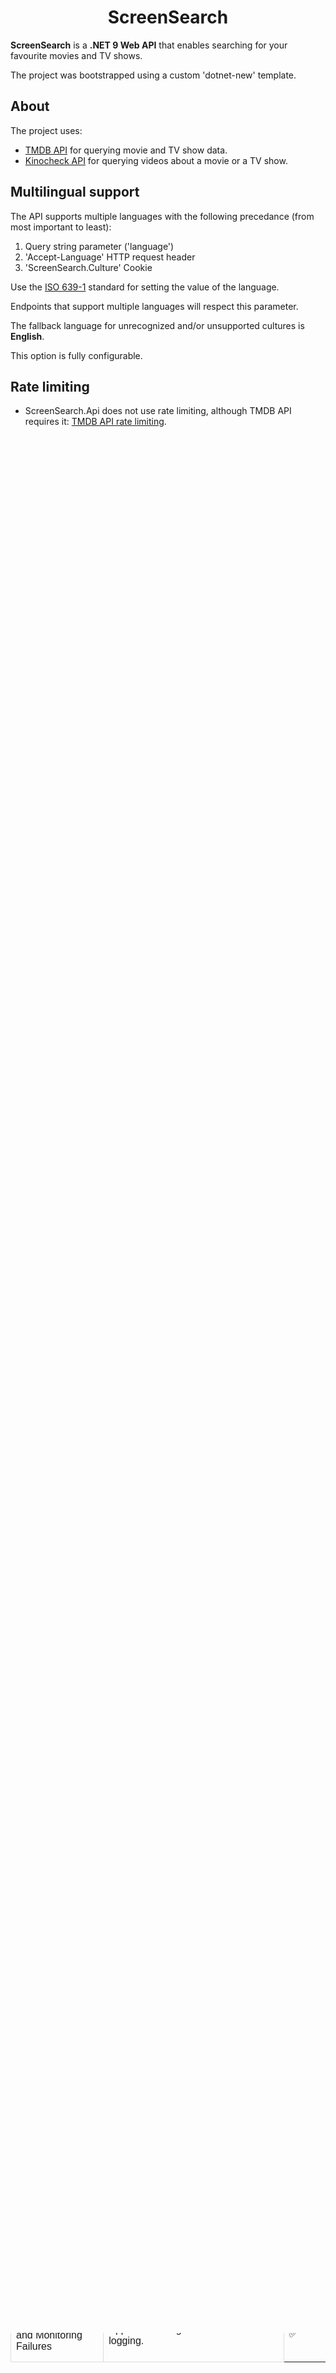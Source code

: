 <h1 align="center">ScreenSearch</h1>

**ScreenSearch** is a **.NET 9 Web API** that enables searching for your favourite movies and TV shows.

The project was bootstrapped using a custom 'dotnet-new' template.

## About
The project uses:
- [TMDB API](https://developer.themoviedb.org/) for querying movie and TV show data.
- [Kinocheck API](https://api.kinocheck.com/) for querying videos about a movie or a TV show.

## Multilingual support
The API supports multiple languages with the following precedance (from most important to least):
1. Query string parameter ('language')
2. 'Accept-Language' HTTP request header
3. 'ScreenSearch.Culture' Cookie

Use the [ISO 639-1](https://en.wikipedia.org/wiki/ISO_639-1) standard for setting the value of the language.

Endpoints that support multiple languages will respect this parameter. 

The fallback language for unrecognized and/or unsupported cultures is **English**. 

This option is fully configurable.

## Rate limiting
- ScreenSearch.Api does not use rate limiting, although TMDB API requires it: [TMDB API rate limiting](https://developer.themoviedb.org/docs/rate-limiting).
- Before deployment several resources need to be provisioned in order to enable rate limiting

## Background jobs
ScreenSearch.Api uses 2 background jobs:
<table style="font-family: Arial, sans-serif;">
  <thead>
    <tr style="background-color: #f2f2f2;">
      <th style="border: 1px solid #ddd; padding: 8px; text-align: left;"><a href="https://owasp.org/Top10" target="_blank">Name</a></th>
      <th style="border: 1px solid #ddd; padding: 8px; text-align: left;">Purpose</th>
      <th style="border: 1px solid #ddd; padding: 8px; text-align: left;">Runs</th>
    </tr>
  </thead>
  <tbody>
    <tr>
        <td>TrendingBackgroundJob</td>
        <td>Periodically calls TMDB API in order to cache data of <b>trending movies and TV shows</b>.</td>
        <td>Once every hour.</td>
    </tr>
    <tr>
        <td>SupportedLanguagesJob</td>
        <td>Periodically calls TMDB API in order to cache <b>supported language data</b>.</td>
        <td>Once every hour.</td>
    </tr>
    </tbody>
</table>

## Caching
Redis is used for caching so you'll need to provide a Redis connection string before running the project.

## Architecture
The API implements [**Domain-driven design**](https://en.wikipedia.org/wiki/Domain-driven_design)
and is divided into several projects (layers):

- Configuration
    - holds configuration classes used to implement the [options pattern](https://learn.microsoft.com/en-us/aspnet/core/fundamentals/configuration/options?view=aspnetcore-9.0)
- IoC
    - central place for the entire DI ([dependency inversion](https://learn.microsoft.com/en-us/dotnet/architecture/modern-web-apps-azure/architectural-principles#dependency-inversion)) setup
- Api
    - contains the **API entry point**
- Application
    - contains the business logic
- Domain
    - contains the domain models
- Infrastructure
    - contains the database context
- Tests
    - contains tests

## Run the project locally
**Note:**
> Before running the project, you will need to create an account at [TMDB](https://developer.themoviedb.org). Read their [docs](https://developer.themoviedb.org/docs/getting-started) in order
to successfully set up your account.

1. Clone the project
2. Open the solution (**ScreenSearch.Api.sln**) in Visual Studio
3. Set **ScreenSearch.Api** as the Startup project
4. Configure **user secrets** necessary for local development: 
    - Right-click on the **ScreenSearch.Api** project and click 'Manage User Secrets'
    - a secrets.json file will be created
    - populate the file with the following values:

 ```javascript
{
    "ConnectionStrings": {
        "RedisConnectionString": "[YOUR_REDIS_CONNECTION_STRING]",
        "ApplicationInsightsConnectionString": "[YOUR_APPLICATION_INSIGHTS_CONNECTION_STRING]"
    },
    "ScreenSearchSettings": {
        "TMDBAPISettings": {
            "AccessToken": "[YOUR_TMDB_ACCESS_TOKEN]"
        }
    }
}
```

**Note:**
> Replace the values in brackets with your own values. 

5. Run the project

## Deployment
In order to set up a fully scalable global Web API, I would provision the following resources: 

1. Several **Azure App Service** instances accross the globe
2. One Azure **API Management** with a global cache rate limiter
3. **Azure Front Door**
4. **Azure Cache for Redis**

## CI/CD
This repository uses Github Actions for CI/CD.

Currently there is only a single workflow defined in the  **.github/workflows** folder:

1. *build-and-test* 
    - builds and tests the application and is triggered **manually**

## Security
<table style="font-family: Arial, sans-serif;">
  <thead>
    <tr style="background-color: #f2f2f2;">
      <th style="border: 1px solid #ddd; padding: 8px; text-align: left;"><a href="https://owasp.org/Top10" target="_blank">OWASP Top 10 Threats 2021 </a></th>
      <th style="border: 1px solid #ddd; padding: 8px; text-align: left;">Mitigation Strategies</th>
      <th style="border: 1px solid #ddd; padding: 8px; text-align: left;">Status</th>
    </tr>
  </thead>
  <tbody>
    <tr>
      <td style="border: 1px solid #ddd; padding: 8px;">Broken Access Control</td>
      <td style="border: 1px solid #ddd; padding: 8px;">
        <p>ScreenSearch.Api doesn't store any user data nor does it support any data modification via HTTP verbs like POST, PUT and DELETE, therefore no access control was needed.</p>
      </td>
      <td>✅</td>
    </tr>
    <tr>
      <td style="border: 1px solid #ddd; padding: 8px;">Cryptographic Failures</td>
      <td style="border: 1px solid #ddd; padding: 8px;">
        <p>HTTPS redirection is used.</p>
      </td>
      <td>✅</td>
    </tr>
    <tr>
      <td style="border: 1px solid #ddd; padding: 8px;">Injection</td>
      <td style="border: 1px solid #ddd; padding: 8px;">
        <p>No sensitive data is stored server side. The data that is cached is not open to user manipulation (no parameters are used).</p>
      </td>
      <td>✅</td>
    </tr>
    <tr>
      <td style="border: 1px solid #ddd; padding: 8px;">Insecure Design</td>
      <td style="border: 1px solid #ddd; padding: 8px;">
        <p>No threat modeling is currently implemented.</p>
        <p>The application would need to contain unit and integration tests as well as code coverage.</p>
        <p>The application currently depends heavily on the data sources of outside APIs (for now) which could easily be a threat regarding DoS.</p>
      </td>
      <td>❌</td>
    </tr>
    <tr>
      <td style="border: 1px solid #ddd; padding: 8px;">Security Misconfiguration</td>
      <td style="border: 1px solid #ddd; padding: 8px;">
        <p>The application shouldn't be susceptible to misconfiguration at the moment, but it would require a certain effort in order to fully comply, eg. implementing a reverse proxy, setting up CORS...</p>
      </td>
      <td>✅</td>
    </tr>
    <tr>
      <td style="border: 1px solid #ddd; padding: 8px;">Vulnerable and Outdated Components</td>
      <td style="border: 1px solid #ddd; padding: 8px;">
        <p>All packages are updated to their latest versions, latest version of .NET is used.</p>
        <p>A tool like [Snyk](https://github.com/snyk) could be used to automate dependency checks in order to fully comply.</p>
      </td>
      <td>✅</td>
    </tr>
    <tr>
      <td style="border: 1px solid #ddd; padding: 8px;">Identification and Authentication Failures</td>
      <td style="border: 1px solid #ddd; padding: 8px;">
        <p>ScreenSearch does not implement identification or authentication as it is just an API for public data querying, not modification.</p>
      </td>
      <td>✅</td>
    </tr>
    <tr>
      <td style="border: 1px solid #ddd; padding: 8px;">Software and Data Integrity Failures</td>
      <td style="border: 1px solid #ddd; padding: 8px;">
        <p>A Github Action is set up which builds and tests the project, although for deployment I would add another action which creates an artifact for production.</p>
      </td>
      <td>✅</td>
    </tr>
    <tr>
      <td style="border: 1px solid #ddd; padding: 8px;">Security Logging and Monitoring Failures</td>
      <td style="border: 1px solid #ddd; padding: 8px;">
        <p>Application Insights are used for logging.</p>
      <td>✅</td>
    </tr>
  </tbody>
</table>